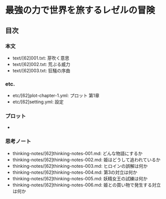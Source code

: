 # 最強の力で世界を旅するレゼルの冒険
## 目次
### 本文
- text/[62]001.txt: 芽吹く意思
- text/[62]002.txt: 荒ぶる威力
- text/[62]003.txt: 狂騒の序曲

### etc.
- etc/[62]plot-chapter-1.yml: プロット 第1章
- etc/[62]setting.yml:        設定

### プロット
- 

### 思考ノート
- thinking-notes/[62]thinking-notes-001.md: どんな物語にするか
- thinking-notes/[62]thinking-notes-002.md: 姫はどうして追われているか
- thinking-notes/[62]thinking-notes-003.md: ヒロインの誤解は何か
- thinking-notes/[62]thinking-notes-004.md: 第3の対立は何か
- thinking-notes/[62]thinking-notes-005.md: 妖精女王の試練は何か
- thinking-notes/[62]thinking-notes-006.md: 姫との買い物で発生する対立は何か
